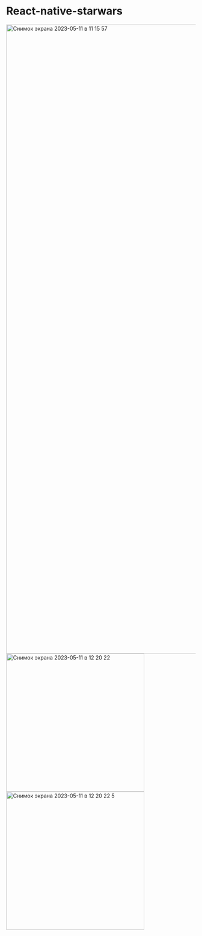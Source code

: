 # React-native-starwars
<img width="1671" alt="Снимок экрана 2023-05-11 в 11 15 57" src="https://github.com/VitalyPasechnik11/React-native-starwars/assets/133210479/bd7700cc-186a-44b0-a416-4737057efe52">
<img width="367" alt="Снимок экрана 2023-05-11 в 12 20 22" src="https://github.com/VitalyPasechnik11/React-native-starwars/assets/133210479/4a8d94ef-f88e-445c-b7a4-546fa66b6065">

<img width="367" alt="Снимок экрана 2023-05-11 в 12 20 22 5" src="https://github.com/VitalyPasechnik11/React-native-starwars/assets/133210479/2e296507-cfdf-42da-aa9a-dc6510e58868">
